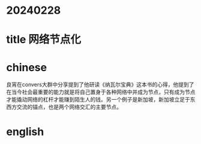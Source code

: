 
# 20240228

# title 网络节点化

# chinese 

良宵在convers大群中分享提到了他研读《纳瓦尔宝典》这本书的心得，他提到了在当今社会最重要的能力就是将自己置身于各种网络中并成为节点，只有成为节点才能撬动网络的杠杆才能赚到陌生人的钱。另一个例子是新加坡，新加坡立足于东西方交流的锚点，也是两个网络交汇的主要节点。

# english

